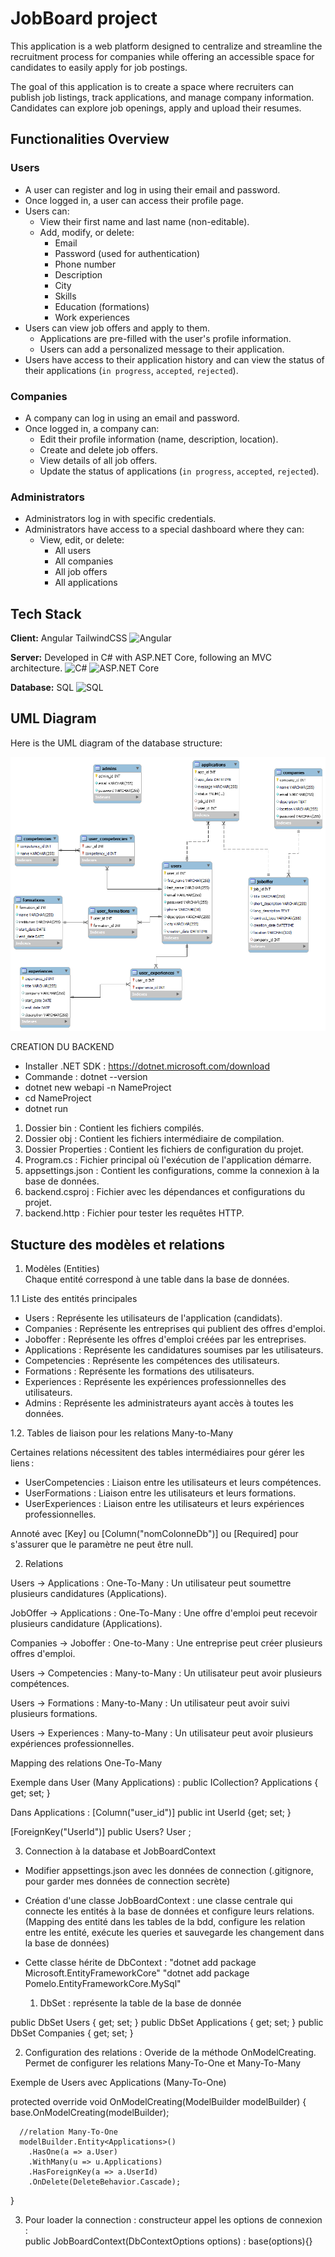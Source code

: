 
# JobBoard project

This application is a web platform designed to centralize and streamline the recruitment process for companies while offering an accessible space for candidates to easily apply for job postings.

The goal of this application is to create a space where recruiters can publish job listings, track applications, and manage company information. Candidates can explore job openings, apply and upload their resumes.

## Functionalities Overview

### Users
- A user can register and log in using their email and password.
- Once logged in, a user can access their profile page.
- Users can:
  - View their first name and last name (non-editable).
  - Add, modify, or delete:
    - Email
    - Password (used for authentication)
    - Phone number
    - Description
    - City
    - Skills
    - Education (formations)
    - Work experiences
- Users can view job offers and apply to them.
  - Applications are pre-filled with the user's profile information.
  - Users can add a personalized message to their application.
- Users have access to their application history and can view the status of their applications (`in progress`, `accepted`, `rejected`).

### Companies
- A company can log in using an email and password.
- Once logged in, a company can:
  - Edit their profile information (name, description, location).
  - Create and delete job offers.
  - View details of all job offers.
  - Update the status of applications (`in progress`, `accepted`, `rejected`).

### Administrators
- Administrators log in with specific credentials.
- Administrators have access to a special dashboard where they can:
  - View, edit, or delete:
    - All users
    - All companies
    - All job offers
    - All applications

## Tech Stack

**Client:** Angular TailwindCSS
![Angular](https://img.shields.io/badge/Angular-DD0031?style=for-the-badge&logo=angular&logoColor=white)

**Server:** Developed in C# with ASP.NET Core, following an MVC architecture.
![C#](https://img.shields.io/badge/C%23-239120?style=for-the-badge&logo=c-sharp&logoColor=white) 
![ASP.NET Core](https://img.shields.io/badge/ASP.NET_Core-5C2D91?style=for-the-badge&logo=.net&logoColor=white)



**Database:** SQL ![SQL](https://img.shields.io/badge/SQL-4479A1?style=for-the-badge&logo=sqlite&logoColor=white)


## UML Diagram

Here is the UML diagram of the database structure:

![UML Diagram](./umlData.png)



CREATION DU BACKEND  

* Installer .NET SDK : https://dotnet.microsoft.com/download  
* Commande : dotnet --version  
* dotnet new webapi -n NameProject  
* cd NameProject  
* dotnet run  

1. Dossier bin : Contient les fichiers compilés.  
2. Dossier obj : Contient les fichiers intermédiaire de compilation.  
3. Dossier Properties : Contient les fichiers de configuration du projet.  
4. Program.cs : Fichier principal où l'exécution de l'application démarre. 
5. appsettings.json : Contient les configurations, comme la connexion à la base de données.   
6. backend.csproj : Fichier avec les dépendances et configurations du projet.  
7. backend.http : Fichier pour tester les requêtes HTTP.

## Stucture des modèles et relations 

1. Modèles (Entities)  
Chaque entité correspond à une table dans la base de données.

1.1 Liste des entités principales  

* Users : Représente les utilisateurs de l'application (candidats).
* Companies : Représente les entreprises qui publient des offres d'emploi.
* Joboffer : Représente les offres d'emploi créées par les entreprises.
* Applications : Représente les candidatures soumises par les utilisateurs.
* Competencies : Représente les compétences des utilisateurs.
* Formations : Représente les formations des utilisateurs.
* Experiences : Représente les expériences professionnelles des utilisateurs.
* Admins : Représente les administrateurs ayant accès à toutes les données.

1.2. Tables de liaison pour les relations Many-to-Many  

Certaines relations nécessitent des tables intermédiaires pour gérer les liens :

* UserCompetencies : Liaison entre les utilisateurs et leurs compétences.
* UserFormations : Liaison entre les utilisateurs et leurs formations.
* UserExperiences : Liaison entre les utilisateurs et leurs expériences professionnelles.


Annoté avec [Key] ou [Column("nomColonneDb")] ou [Required] pour s'assurer que le paramètre ne peut être null. 

2. Relations

Users → Applications : One-To-Many : Un utilisateur peut soumettre plusieurs candidatures (Applications).

JobOffer → Applications : One-To-Many : Une offre d'emploi peut recevoir plusieurs candidature (Applications). 

Companies → Joboffer : One-to-Many : Une entreprise peut créer plusieurs offres d'emploi.

Users → Competencies : Many-to-Many : Un utilisateur peut avoir plusieurs compétences.

Users → Formations : Many-to-Many : Un utilisateur peut avoir suivi plusieurs formations.

Users → Experiences : Many-to-Many : Un utilisateur peut avoir plusieurs expériences professionnelles.


Mapping des relations One-To-Many 

Exemple dans User (Many Applications) : 
public ICollection<Applications>? Applications { get; set; }

Dans Applications : 
[Column("user_id")]
public int UserId {get; set; }

[ForeignKey("UserId")]
public Users? User ;

3. Connection à la database et JobBoardContext

* Modifier appsettings.json avec les données de connection (.gitignore, pour garder mes données de connection secrète) 

* Création d'une classe JobBoardContext : une classe centrale qui connecte les entités à la base de données et configure leurs relations. (Mapping des entité dans les tables de la bdd, configure les relation entre les entité, exécute les queries et sauvegarde les changement dans la base de données)

* Cette classe hérite de DbContext : 
"dotnet add package Microsoft.EntityFrameworkCore" 
"dotnet add package Pomelo.EntityFrameworkCore.MySql"

  1. DbSet : représente la table de la base de donnée

public DbSet<Users> Users { get; set; }
public DbSet<Applications> Applications { get; set; }
public DbSet<Companies> Companies { get; set; }

  2. Configuration des relations : Overide de la méthode OnModelCreating. Permet de configurer les relations Many-To-One et Many-To-Many

Exemple de Users avec Applications (Many-To-One)

protected override void OnModelCreating(ModelBuilder modelBuilder)
  {
     base.OnModelCreating(modelBuilder);

      //relation Many-To-One
      modelBuilder.Entity<Applications>()
        .HasOne(a => a.User)
        .WithMany(u => u.Applications)
        .HasForeignKey(a => a.UserId)
        .OnDelete(DeleteBehavior.Cascade);
  }

 3. Pour loader la connection : constructeur appel les options de connexion :  
 public JobBoardContext(DbContextOptions<JobBoardContext> options) : base(options){} 






